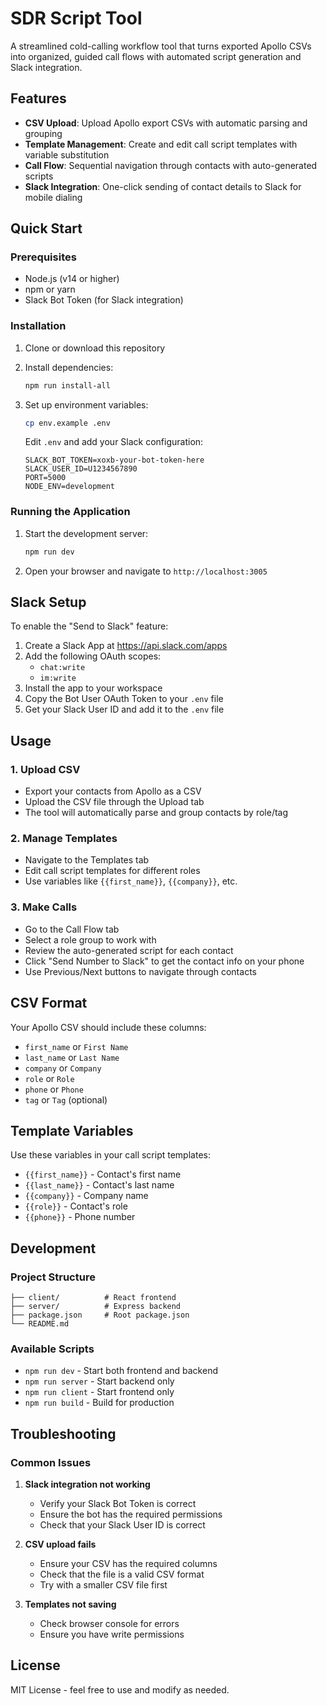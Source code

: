 # SDR Script Tool

A streamlined cold-calling workflow tool that turns exported Apollo CSVs into organized, guided call flows with automated script generation and Slack integration.

## Features

- **CSV Upload**: Upload Apollo export CSVs with automatic parsing and grouping
- **Template Management**: Create and edit call script templates with variable substitution
- **Call Flow**: Sequential navigation through contacts with auto-generated scripts
- **Slack Integration**: One-click sending of contact details to Slack for mobile dialing

## Quick Start

### Prerequisites

- Node.js (v14 or higher)
- npm or yarn
- Slack Bot Token (for Slack integration)

### Installation

1. Clone or download this repository
2. Install dependencies:
   ```bash
   npm run install-all
   ```

3. Set up environment variables:
   ```bash
   cp env.example .env
   ```
   
   Edit `.env` and add your Slack configuration:
   ```
   SLACK_BOT_TOKEN=xoxb-your-bot-token-here
   SLACK_USER_ID=U1234567890
   PORT=5000
   NODE_ENV=development
   ```

### Running the Application

1. Start the development server:
   ```bash
   npm run dev
   ```

2. Open your browser and navigate to `http://localhost:3005`

## Slack Setup

To enable the "Send to Slack" feature:

1. Create a Slack App at https://api.slack.com/apps
2. Add the following OAuth scopes:
   - `chat:write`
   - `im:write`
3. Install the app to your workspace
4. Copy the Bot User OAuth Token to your `.env` file
5. Get your Slack User ID and add it to the `.env` file

## Usage

### 1. Upload CSV
- Export your contacts from Apollo as a CSV
- Upload the CSV file through the Upload tab
- The tool will automatically parse and group contacts by role/tag

### 2. Manage Templates
- Navigate to the Templates tab
- Edit call script templates for different roles
- Use variables like `{{first_name}}`, `{{company}}`, etc.

### 3. Make Calls
- Go to the Call Flow tab
- Select a role group to work with
- Review the auto-generated script for each contact
- Click "Send Number to Slack" to get the contact info on your phone
- Use Previous/Next buttons to navigate through contacts

## CSV Format

Your Apollo CSV should include these columns:
- `first_name` or `First Name`
- `last_name` or `Last Name` 
- `company` or `Company`
- `role` or `Role`
- `phone` or `Phone`
- `tag` or `Tag` (optional)

## Template Variables

Use these variables in your call script templates:
- `{{first_name}}` - Contact's first name
- `{{last_name}}` - Contact's last name
- `{{company}}` - Company name
- `{{role}}` - Contact's role
- `{{phone}}` - Phone number

## Development

### Project Structure
```
├── client/          # React frontend
├── server/          # Express backend
├── package.json     # Root package.json
└── README.md
```

### Available Scripts
- `npm run dev` - Start both frontend and backend
- `npm run server` - Start backend only
- `npm run client` - Start frontend only
- `npm run build` - Build for production

## Troubleshooting

### Common Issues

1. **Slack integration not working**
   - Verify your Slack Bot Token is correct
   - Ensure the bot has the required permissions
   - Check that your Slack User ID is correct

2. **CSV upload fails**
   - Ensure your CSV has the required columns
   - Check that the file is a valid CSV format
   - Try with a smaller CSV file first

3. **Templates not saving**
   - Check browser console for errors
   - Ensure you have write permissions

## License

MIT License - feel free to use and modify as needed.
